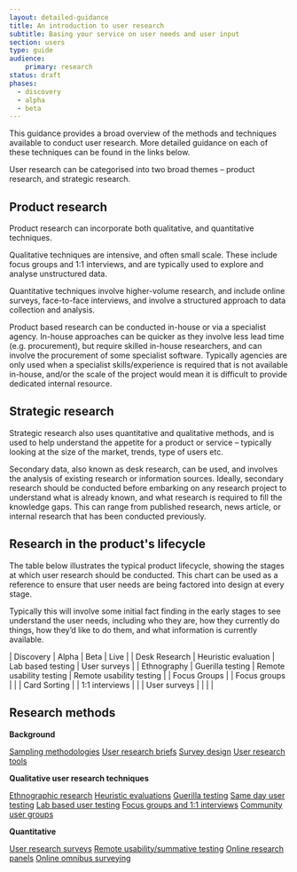 ```yaml
---
layout: detailed-guidance
title: An introduction to user research
subtitle: Basing your service on user needs and user input
section: users
type: guide
audience: 
    primary: research 
status: draft
phases:
  - discovery
  - alpha
  - beta
---
```


This guidance provides a broad overview of the methods and techniques available to conduct user research. More detailed guidance on each of these techniques can be found in the links below. 

User research can be categorised into two broad themes – product research, and strategic research. 

## Product research

Product research can incorporate both qualitative, and quantitative techniques.

Qualitative techniques are intensive, and often small scale. These include focus groups and 1:1 interviews, and are typically used to explore and analyse unstructured data. 

Quantitative techniques involve higher-volume research, and include online surveys, face-to-face interviews, and involve a structured approach to data collection and analysis. 

Product based research can be conducted in-house or via a specialist agency. In-house approaches can be quicker as they involve less lead time (e.g. procurement), but require skilled in-house researchers, and can involve the procurement of some specialist software. Typically agencies are only used when a specialist skills/experience is required that is not available in-house, and/or the scale of the project would mean it is difficult to provide dedicated internal resource. 

## Strategic research

Strategic research also uses quantitative and qualitative methods, and is used to help understand the appetite for a product or service – typically looking at the size of the market, trends, type of users etc.

Secondary data, also known as desk research, can be used, and involves the analysis of existing research or information sources. Ideally, secondary research should be conducted before embarking on any research project to understand what is already known, and what research is required to fill the knowledge gaps. This can range from published research, news article, or internal research that has been conducted previously.

## Research in the product's lifecycle

The table below illustrates the typical product lifecycle, showing the stages at which user research should be conducted. This chart can be used as a reference to ensure that user needs are being factored into design at every stage. 

Typically this will involve some initial fact finding in the early stages to see understand the user needs, including who they are, how they currently do things, how they’d like to do them, and what information is currently available. 

| Discovery | Alpha | Beta | Live |
| Desk Research | Heuristic evaluation | Lab based testing | User surveys |
| Ethnography | Guerilla testing | Remote usability testing | Remote usability testing |
| Focus Groups | | Focus groups | |
| Card Sorting | | 1:1 interviews | |
| User surveys | | | |


## Research methods

**Background**

[Sampling methodologies](/users/user-research/samplingmethodologies.html)
[User research briefs](/users/user-research/userresearchbriefs.html)
[Survey design](/users/user-research/surveydesign.html)
[User research tools](/users/user-research/userresearchtools.html)
 
**Qualitative user research techniques**

[Ethnographic research](/users/user-research/ethnographicresearch.html)
[Heuristic evaluations](/users/user-research/heuristicevaluations.html)
[Guerilla testing](/users/user-research/guerillatesting.html)
[Same day user testing](/users/user-research/samedayusertesting.html)
[Lab based user testing](/users/user-research/labbasedusertesting.html)
[Focus groups and 1:1 interviews](/users/user-research/focusgroupsminigroupsandinterviews.html)
[Community user groups](/users/user-research/communityusergroups.html)

**Quantitative**

[User research surveys](/users/user-research/userresearchsurveys.html)
[Remote usability/summative testing](/users/user-research/remoteusability.html)
[Online research panels](/users/user-research/onlineresearchpanels.html)
[Online omnibus surveying](/users/user-research/onlineomnibussurvey.html)